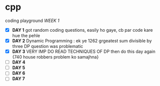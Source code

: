 # cpp
coding playground 
*WEEK 1*
- [x] **DAY 1** got random coding questions, easily ho gaye, cb par code kare hue the pehle
- [x] **DAY 2** Dynamic Programming : ek ye 1262 grgeatest sum divisible by three DP question was problematic 
- [x] **DAY 3** VERY IMP DO READ TECHNIQUES OF DP then do this day again {740 house robbers problem ko samajhna}
- [ ] **DAY 4**
- [ ] **DAY 5**
- [ ] **DAY 6**
- [ ] **DAY 7**